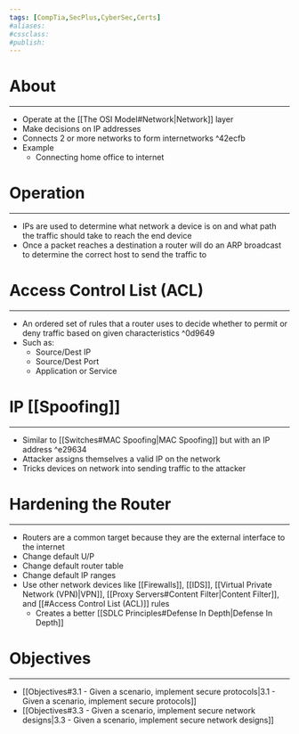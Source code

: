 ```yaml
---
tags: [CompTia,SecPlus,CyberSec,Certs]
#aliases:
#cssclass:
#publish:
---
```


# About
---
- Operate at the [[The OSI Model#Network|Network]] layer
- Make decisions on IP addresses
- Connects 2 or more networks to form internetworks ^42ecfb
- Example
	- Connecting home office to internet

# Operation
---
- IPs are used to determine what network a device is on and what path the traffic should take to reach the end device
- Once a packet reaches a destination a router will do an ARP broadcast to determine the correct host to send the traffic to

# Access Control List (ACL)
---
- An ordered set of rules that a router uses to decide whether to permit or deny traffic based on given characteristics ^0d9649
- Such as:
	 - Source/Dest IP
	- Source/Dest Port
	- Application or Service

# IP [[Spoofing]]
---
- Similar to [[Switches#MAC Spoofing|MAC Spoofing]] but with an IP address ^e29634
- Attacker assigns themselves a valid IP on the network
- Tricks devices on network into sending traffic to the attacker

# Hardening the Router
---
- Routers are a common target because they are the external interface to the internet
- Change default U/P
- Change default router table
- Change default IP ranges
- Use other network devices like [[Firewalls]], [[IDS]], [[Virtual Private Network (VPN)|VPN]], [[Proxy Servers#Content Filter|Content Filter]], and [[#Access Control List (ACL)]] rules
	- Creates a better [[SDLC Principles#Defense In Depth|Defense In Depth]]

# Objectives
---
- [[Objectives#3.1 - Given a scenario, implement secure protocols|3.1 - Given a scenario, implement secure protocols]]
- [[Objectives#3.3 - Given a scenario, implement secure network designs|3.3 - Given a scenario, implement secure network designs]]